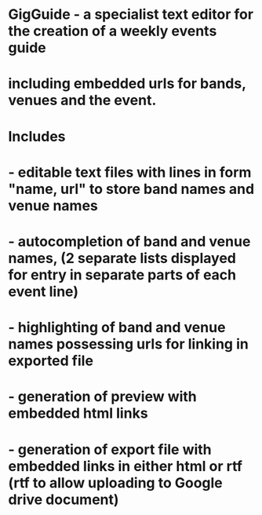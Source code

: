# GigGuide - a specialist text editor for the creation of a weekly events guide 
# including embedded urls for bands, venues and the event.
# Includes 
# - editable text files with lines in form "name, url" to store band names and venue names
# - autocompletion of band and venue names, (2 separate lists displayed for entry in separate parts of each event line)
# - highlighting of band and venue names possessing urls for linking in exported file
# - generation of preview with embedded html links
# - generation of export file with embedded links in either html or rtf (rtf to allow uploading to Google drive document)

